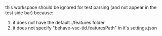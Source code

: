 this workspace should be ignored for test parsing (and not appear in the test side bar) because:

1. it does not have the default ./features folder
2. it does not specify "behave-vsc-tid.featuresPath" in it's settings.json
